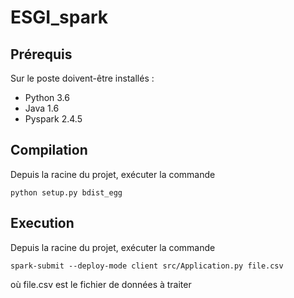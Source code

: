 # ESGI_spark

## Prérequis

Sur le poste doivent-être installés :

- Python 3.6        
- Java 1.6
- Pyspark 2.4.5

## Compilation

Depuis la racine du projet, exécuter la commande

``` python setup.py bdist_egg ```

## Execution

Depuis la racine du projet, exécuter la commande

``` spark-submit --deploy-mode client src/Application.py file.csv ```

où file.csv est le fichier de données à traiter